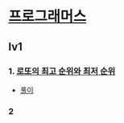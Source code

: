 # [프로그래머스](https://programmers.co.kr/)
## lv1
### 1. [로또의 최고 순위와 최저 순위](https://programmers.co.kr/learn/courses/30/lessons/77484)
* [풀이](https://github.com/dongjun0128/Algorithm_Study/tree/main/Solution/Level_1/%EB%A1%9C%EB%98%90%EC%9D%98%20%EC%B5%9C%EA%B3%A0%20%EC%88%9C%EC%9C%84%EC%99%80%20%EC%B5%9C%EC%A0%80%20%EC%88%9C%EC%9C%84)
### 2
 

